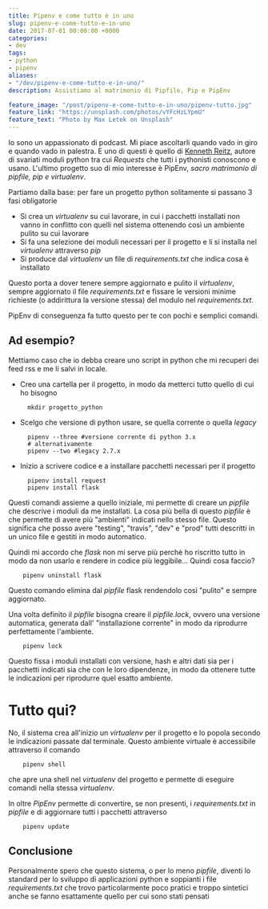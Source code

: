 ```yaml
---
title: Pipenv e come tutto è in uno
slug: pipenv-e-come-tutto-e-in-uno
date: 2017-07-01 00:00:00 +0000
categories:
- dev
tags:
- python
- pipenv
aliases:
- "/dev/pipenv-e-come-tutto-e-in-uno/"
description: Assistiamo al matrimonio di Pipfile, Pip e PipEnv

feature_image: "/post/pipenv-e-come-tutto-e-in-uno/pipenv-tutto.jpg"
feature_link: "https://unsplash.com/photos/vYFcHzLYpmU"
feature_text: "Photo by Max Letek on Unsplash"
---
```

Io sono un appassionato di podcast. Mi piace ascoltarli quando vado in giro e quando vado in palestra. E uno di questi è quello di [Kenneth Reitz](https://www.kennethreitz.org/), autore di svariati moduli python tra cui _Requests_ che tutti i pythonisti conoscono e usano.
L'ultimo progetto suo di mio interesse è PipEnv, _sacro matrimonio di pipfile, pip e virtualenv_.

Partiamo dalla base: per fare un progetto python solitamente si passano 3 fasi obligatorie

* Si crea un _virtualenv_ su cui lavorare, in cui i pacchetti installati non vanno in conflitto con quelli nel sistema ottenendo così un ambiente pulito su cui lavorare
* Si fa una selezione dei moduli necessari per il progetto e li si installa nel _virtualenv_ attraverso _pip_
* Si produce dal _virtualenv_ un file di _requirements.txt_ che indica cosa è installato

Questo porta a dover tenere sempre aggiornato e pulito il _virtualenv_, sempre aggiornato il file _requirements.txt_ e fissare le versioni minime richieste (o addirittura la versione stessa) del modulo nel _requirements.txt_.

PipEnv di conseguenza fa tutto questo per te con pochi e semplici comandi.

## Ad esempio?
Mettiamo caso che io debba creare uno script in python che mi recuperi dei feed rss e me li salvi in locale.

* Creo una cartella per il progetto, in modo da metterci tutto quello di cui ho bisogno

        mkdir progetto_python

* Scelgo che versione di python usare, se quella corrente o quella _legacy_

        pipenv --three #versione corrente di python 3.x
        # alternativamente
        pipenv --two #legacy 2.7.x

* Inizio a scrivere codice e a installare pacchetti necessari per il progetto

        pipenv install request
        pipenv install flask

Questi comandi assieme a quello iniziale, mi permette di creare un _pipfile_ che descrive i moduli da me installati. La cosa più bella di questo _pipfile_ è che permette di avere più "ambienti" indicati nello stesso file. Questo significa che posso avere "testing", "travis", "dev" e "prod" tutti descritti in un unico file e gestiti in modo automatico.

Quindi mi accordo che  _flask_ non mi serve più perchè ho riscritto tutto in modo da non usarlo e rendere in codice più leggibile... Quindi cosa faccio?

        pipenv uninstall flask

Questo comando elimina dal _pipfile_ flask rendendolo così "pulito" e sempre aggiornato.

Una volta definito il _pipfile_ bisogna creare il _pipfile.lock_, ovvero una versione automatica, generata dall' "installazione corrente" in modo da riprodurre perfettamente l'ambiente.

        pipenv lock

Questo fissa i moduli installati con versione, hash e altri dati sia per i pacchetti indicati sia che con le loro dipendenze, in modo da ottenere tutte le indicazioni per riprodurre quel esatto ambiente.

# Tutto qui?
No, il sistema crea all'inizio un _virtualenv_ per il progetto e lo popola secondo le indicazioni passate dal terminale.
Questo ambiente virtuale è accessibile attraverso il comando

        pipenv shell

che apre una shell nel _virtualenv_ del progetto e permette di eseguire comandi nella stessa _virtualenv_.

In oltre _PipEnv_ permette di convertire, se non presenti, i _requirements.txt_ in _pipfile_ e di aggiornare tutti i pacchetti attraverso

        pipenv update

## Conclusione
Personalmente spero che questo sistema, o per lo meno _pipfile_, diventi lo standard per lo sviluppo di applicazioni python e soppianti i file _requirements.txt_ che trovo particolarmente poco pratici e troppo sintetici anche se fanno esattamente quello per cui sono stati pensati
